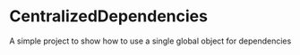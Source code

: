 # CentralizedDependencies
A simple project to show how to use a single global object for dependencies
